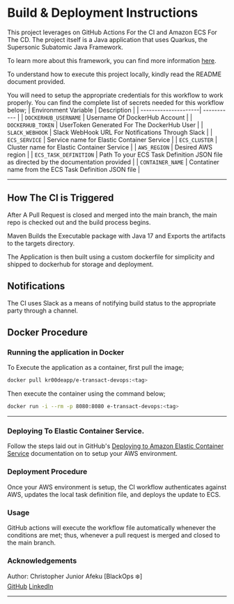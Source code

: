 # Build & Deployment Instructions
This project leverages on GitHub Actions For the CI and Amazon ECS For The CD. The project itself is a Java application that uses Quarkus, the Supersonic Subatomic Java Framework.

To learn more about this framework, you can find more information [here](https://quarkus.io/).

To understand how to execute this project locally, kindly read the README document provided.

You will need to setup the appropriate credentials for this workflow to work properly. You can find the complete list of secrets needed for this workflow below;
| Environment Variable | Description |
| ---------------------| ----------- |
| ```DOCKERHUB_USERNAME```    | Username Of DockerHub Account |
| ```DOCKERHUB_TOKEN```       | UserToken Generated For The DockerHub User |
| ```SLACK_WEBHOOK```         | Slack WebHook URL For Notifications Through Slack |
| ```ECS_SERVICE```           | Service name for Elastic Container Service |
| ```ECS_CLUSTER```           | Cluster name for Elastic Container Service |
| ```AWS_REGION```            | Desired AWS region |
| ```ECS_TASK_DEFINITION```   | Path To your ECS Task Definition JSON file as directed by the documentation provided |
| ```CONTAINER_NAME```        | Contatiner name from the ECS Task Definition JSON file |


-------------------------------
## How The CI is Triggered
After A Pull Request is closed and merged into the main branch, the main repo is checked out and the build process begins.

Maven Builds the Executable package with Java 17 and Exports the artifacts to the targets directory.

The Application is then built using a custom dockerfile for simplicity and shipped to dockerhub for storage and deployment.

## Notifications
The CI uses Slack as a means of notifying build status to the appropriate party through a channel.


## Docker Procedure
### Running the application in Docker
To Execute the application as a container, first pull the image;

```bash
docker pull kr00deapp/e-transact-devops:<tag>
```

Then execute the container using the command below;
```bash
docker run -i --rm -p 8080:8080 e-transact-devops:<tag>
```

----------------------------------------------------------

### Deploying To Elastic Container Service.
Follow the steps laid out in GitHub's [Deploying to Amazon Elastic Container Service](https://docs.github.com/en/actions/deployment/deploying-to-your-cloud-provider/deploying-to-amazon-elastic-container-service) documentation on to setup your AWS environment.


### Deployment Procedure
Once your AWS environment is setup, the CI workflow authenticates against AWS, updates the local task definition file, and deploys the update to ECS.

### Usage
GitHub actions will execute the workflow file automatically whenever the conditions are met; thus, whenever a pull request is merged and closed to the main branch.


### Acknowledgements
Author: Christopher Junior Afeku [BlackOps ❄️] <br>
[GitHub](https://github.com/DO-Christopher)
[LinkedIn](https://www.linkedin.com/in/chris-jnr/)


------------------------------

